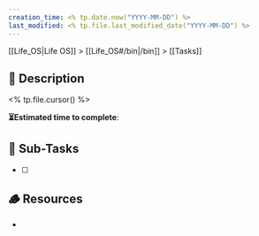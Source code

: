 ```yaml
---
creation_time: <% tp.date.now("YYYY-MM-DD") %>
last_modified: <% tp.file.last_modified_date("YYYY-MM-DD") %>
---
```


[[Life_OS|Life OS]] > [[Life_OS#/bin|/bin]] > [[Tasks]]

## 📄 Description

<% tp.file.cursor() %>

**⏳Estimated time to complete**: 

## 🔄 Sub-Tasks

- [ ] 

## 🪵 Resources

- 

